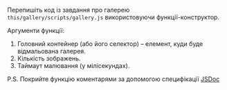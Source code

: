 Перепишіть код із завдання про галерею `this/gallery/scripts/gallery.js` використовуючи функції-конструктор.

Аргументи функції:
1. Головний контейнер (або його селектор) – елемент, куди буде відмальована галерея.
2. Кількість зображень.
3. Таймаут малювання (у мілісекундах).

P.S. Покрийте функцію коментарями за допомогою специфікації [JSDoc](https://jsdoc.app/)
